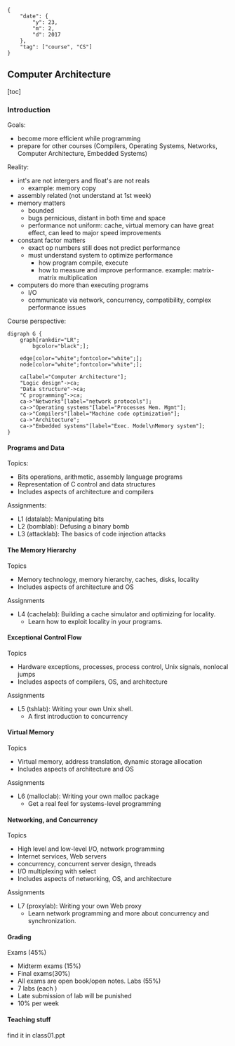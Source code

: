 
```noteinfo
{
	"date": {
		"y": 23,
		"m": 2,
		"d": 2017
	},
	"tag": ["course", "CS"]
}
```

## Computer Architecture

[toc]

### Introduction

Goals:
- become more efficient while programming
- prepare for other courses (Compilers, Operating Systems, Networks, Computer Architecture, Embedded Systems)

Reality:
- int's are not intergers and float's are not reals
	- example: memory copy
- assembly related (not understand at 1st week)
- memory matters
	- bounded
	- bugs pernicious, distant in both time and space
	- performance not uniform: cache, virtual memory can have great effect, can leed to major speed improvements
- constant factor matters
	- exact op numbers still does not predict performance
	- must understand system to optimize performance
		- how program compile, execute
		- how to measure and improve performance. example: matrix-matrix multiplication
- computers do more than executing programs
	- I/O
	- communicate via network, concurrency, compatibility, complex performance issues

Course perspective:

```dot-parse
digraph G {
	graph[rankdir="LR";
		bgcolor="black";];

	edge[color="white";fontcolor="white";];
	node[color="white";fontcolor="white";];

	ca[label="Computer Architecture"];
	"Logic design"->ca;
	"Data structure"->ca;
	"C programming"->ca;
	ca->"Networks"[label="network protocols"];
	ca->"Operating systems"[label="Processes Mem. Mgmt"];
	ca->"Compilers"[label="Machine code optimization"];
	ca->"Architecture";
	ca->"Embedded systems"[label="Exec. Model\nMemory system"];
}
```

#### Programs and Data

Topics:
- Bits operations, arithmetic, assembly language programs
- Representation of C control and data structures
- Includes aspects of architecture and compilers 


Assignments:
- L1 (datalab): Manipulating bits
- L2 (bomblab): Defusing a binary bomb
- L3 (attacklab): The basics of code injection attacks

#### The Memory Hierarchy
Topics
- Memory technology, memory hierarchy, caches, disks, locality
- Includes aspects of architecture and OS

Assignments
- L4 (cachelab): Building a cache simulator and optimizing for locality.
	- Learn how to exploit locality in your programs. 

#### Exceptional  Control Flow

Topics
- Hardware exceptions, processes, process control, Unix signals, nonlocal jumps
- Includes aspects of compilers, OS, and architecture

Assignments
- L5 (tshlab): Writing your own Unix shell.
	- A first introduction to concurrency

####  Virtual Memory
Topics
- Virtual memory, address translation, dynamic storage allocation
- Includes aspects of architecture and OS

Assignments
- L6 (malloclab): Writing your own malloc package
	- Get a real feel for systems-level programming


####  Networking, and Concurrency

Topics
- High level and low-level I/O, network programming
- Internet services, Web servers
- concurrency, concurrent server design, threads
- I/O multiplexing with select
- Includes aspects of networking, OS, and architecture

Assignments
- L7 (proxylab): Writing your own Web proxy
	- Learn network programming and more about concurrency and synchronization. 



#### Grading

Exams (45%)
- Midterm exams (15%)
- Final exams(30%)
- All exams are open book/open notes.
Labs (55%)
- 7 labs (each )
- Late submission of lab will be punished
- 10% per week 

#### Teaching stuff
find it in class01.ppt

